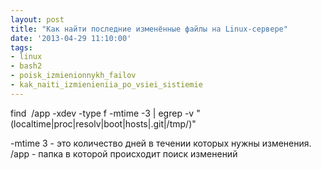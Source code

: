 ```yaml
---
layout: post
title: "Как найти последние изменённые файлы на Linux-сервере"
date: '2013-04-29 11:10:00'
tags:
- linux
- bash2
- poisk_izmienionnykh_failov
- kak_naiti_izmienieniia_po_vsiei_sistiemie
---
```


find  /app -xdev -type f -mtime -3 | egrep -v "(localtime|proc|resolv|boot|hosts|.git|/tmp/)"

-mtime 3 - это количество дней в течении которых нужны изменения.
/app - папка в которой происходит поиск изменений